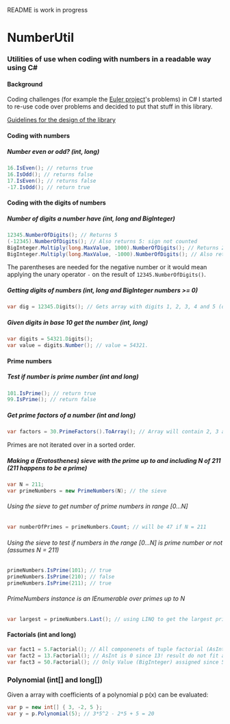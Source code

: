 README is work in progress
# NumberUtil
### Utilities of use when coding with numbers in a readable way using C#
#### Background ####
Coding challenges (for example the [Euler project](https://projecteuler.net/)'s problems) in C# I started to re-use code over problems and decided to put that stuff in this library. 

[Guidelines for the design of the library](https://github.com/Aha43/NumberUtil/wiki/NumberUtil-Library-Design-Rules)

#### Coding with numbers
##### Number even or odd? (int, long)
<!-- T9 -->
```c#
16.IsEven(); // returns true
16.IsOdd(); // returns false
17.IsEven(); // returns false
-17.IsOdd(); // return true
```

#### Coding with the digits of numbers
##### Number of digits a number have (int, long and BigInteger)
<!-- T5 -->
```c#
12345.NumberOfDigits(); // Returns 5
(-12345).NumberOfDigits(); // Also returns 5: sign not counted
BigInteger.Multiply(long.MaxValue, 1000).NumberOfDigits(); // Returns 22
BigInteger.Multiply(long.MaxValue, -1000).NumberOfDigits(); // Also returns 22
```

The parentheses are needed for the negative number or it would mean applying the unary operator `-` on the result of `12345.NumberOfDigits()`.

##### Getting digits of numbers (int, long and BigInteger numbers >= 0)
<!-- T7 -->
```c#
var dig = 12345.Digits(); // Gets array with digits 1, 2, 3, 4 and 5 (dig[0] = 1 and dig[4] = 5)
```

##### Given digits in base 10 get the number (int, long)
<!-- T8 -->
```c#
var digits = 54321.Digits();
var value = digits.Number(); // value = 54321.
```

#### Prime numbers
##### Test if number is prime number (int and long)
<!-- T1 -->
```c#
101.IsPrime(); // return true
99.IsPrime(); // return false
```

##### Get prime factors of a number (int and long)
<!-- T6 -->
```c#
var factors = 30.PrimeFactors().ToArray(); // Array will contain 2, 3 and 5. 
```
Primes are not iterated over in a sorted order.

##### Making a (Eratosthenes) sieve with the prime up to and including N of 211 (211 happens to be a prime)
```c#
var N = 211;
var primeNumbers = new PrimeNumbers(N); // the sieve
````

###### Using the sieve to get number of prime numbers in range [0...N]
<!-- T2 -->
```c#
var numberOfPrimes = primeNumbers.Count; // will be 47 if N = 211
```

###### Using the sieve to test if numbers in the range [0...N] is prime number or not (assumes N = 211)
<!-- T3 -->
```c#
primeNumbers.IsPrime(101); // true
primeNumbers.IsPrime(210); // false
primeNumbers.IsPrime(211); // true
```

###### PrimeNumbers instance is an IEnumerable over primes up to N
<!-- T4 -->
```c#
var largest = primeNumbers.Last(); // using LINQ to get the largest prime less or equal to N.
```

#### Factorials (int and long)
<!-- T10 -->
```c#
var fact1 = 5.Factorial(); // All componenets of tuple factorial (AsInt, AsLong and Value) assigned 5!
var fact2 = 13.Factorial(); // AsInt is 0 since 13! result do not fit an int, AsLong and Value is assigned 13!.
var fact3 = 50.Factorial(); // Only Value (BigInteger) assigned since 50! do not fit long.
```

### Polynomial (int[] and long[])
Given a array with coefficients of a polynomial p p(x) can be evaluated:
```c#
var p = new int[] { 3, -2, 5 };
var y = p.Polynomial(5); // 3*5^2 - 2*5 + 5 = 20
```
